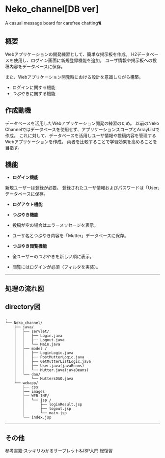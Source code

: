 # Neko_channel[DB ver]
A casual message board for carefree chatting🐈

## 概要
Webアプリケーションの開発練習として、簡単な掲示板を作成。
H2データベースを使用し、ログイン画面に新規登録機能を追加。
ユーザ情報や掲示板への投稿内容をデータベースに保存。

また、Webアプリケーション開発時における設計を意識しながら構築。

- ログインに関する機能
- つぶやきに関する機能


## 作成動機
データベースを活用したWebアプリケーション開発の練習のため。
以前のNeko Channelではデータベースを使用せず、アプリケーションスコープとArrayListで作成。
これに対して、データベースを活用しユーザ情報や投稿内容を管理するWebアプリケーションを作成。
両者を比較することで学習効果を高めることを目指す。

## 機能
- **ログイン機能**

新規ユーザーは登録が必要。
登録されたユーザ情報およびパスワードは「User」データベースに保存。

- **ログアウト機能**

- **つぶやき機能**

 - 投稿が空の場合はエラーメッセージを表示。
 - ユーザ名とつぶやき内容を「Mutter」データベースに保存。

- **つぶやき閲覧機能**

 - 全ユーザーのつぶやきを新しい順に表示。
 - 閲覧にはログインが必須（フィルタを実装）。

---

## 処理の流れ図


## directory図
```
.
└── Neko_channel/
    ├── java/
    │   ├── servlet/
    │   │   ├── Login.java
    │   │   ├── Logout.java
    │   │   └── Main.java
    │   ├── model /
    │   │   ├── LoginLogic.java
    │   │   ├── PostMutterLogic.java
    │   │   ├── GetMutterListLogic.java
    │   │   ├── User.java(javaBeans)
    │   │   └── Mutter.java(javaBeans)
    │   └── dao/
    │       └── MuttersDAO.java
    └── webapp/
        ├── css
        ├── images
        ├── WEB-INF/
        │   └── jsp /
        │       ├── loginResult.jsp
        │       ├── logout.jsp
        │       └── main.jsp
        └── index.jsp
```
---

## その他
参考書籍:スッキリわかるサーブレット&JSP入門
総復習


